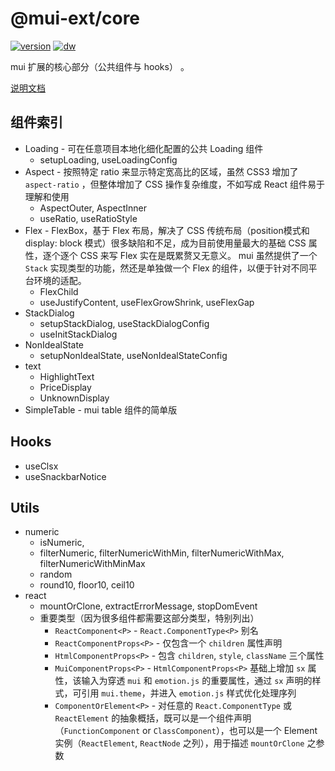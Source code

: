 # @mui-ext/core

[![version](https://img.shields.io/npm/v/@mui-ext/core?style=for-the-badge)](https://www.npmjs.com/package/@mui-ext/core)
[![dw](https://img.shields.io/npm/dw/@mui-ext/core?style=for-the-badge)](https://www.npmjs.com/package/@mui-ext/core)

mui 扩展的核心部分（公共组件与 hooks） 。

[说明文档](https://gitee.com/janpoem/mui-ext/tree/master/docs/core)

## 组件索引

- Loading - 可在任意项目本地化细化配置的公共 Loading 组件
  - setupLoading, useLoadingConfig
- Aspect - 按照特定 ratio 来显示特定宽高比的区域，虽然 CSS3 增加了 `aspect-ratio` ，但整体增加了 CSS 操作复杂维度，不如写成 React 组件易于理解和使用
  - AspectOuter, AspectInner
  - useRatio, useRatioStyle
- Flex - FlexBox，基于 Flex 布局，解决了 CSS 传统布局（position模式和 display: block 模式）很多缺陷和不足，成为目前使用量最大的基础 CSS 属性，逐个逐个 CSS 来写 Flex 实在是既累赘又无意义。 mui 虽然提供了一个 `Stack` 实现类型的功能，然还是单独做一个 Flex 的组件，以便于针对不同平台环境的适配。
  - FlexChild
  - useJustifyContent, useFlexGrowShrink, useFlexGap
- StackDialog
  - setupStackDialog, useStackDialogConfig
  - useInitStackDialog
- NonIdealState
  - setupNonIdealState, useNonIdealStateConfig
- text
  - HighlightText
  - PriceDisplay
  - UnknownDisplay
- SimpleTable - mui table 组件的简单版

## Hooks

- useClsx
- useSnackbarNotice

## Utils 

- numeric
  - isNumeric,
  - filterNumeric, filterNumericWithMin, filterNumericWithMax, filterNumericWithMinMax
  - random
  - round10, floor10, ceil10
- react
  - mountOrClone, extractErrorMessage, stopDomEvent
  - 重要类型（因为很多组件都需要这部分类型，特别列出）
    - `ReactComponent<P>` - `React.ComponentType<P>` 别名
    - `ReactComponentProps<P>` - 仅包含一个 `children` 属性声明
    - `HtmlComponentProps<P>` - 包含 `children`, `style`, `className` 三个属性
    - `MuiComponentProps<P>` - `HtmlComponentProps<P>` 基础上增加 `sx` 属性，该输入为穿透 `mui` 和 `emotion.js` 的重要属性，通过 `sx` 声明的样式，可引用 `mui.theme`，并进入 `emotion.js` 样式优化处理序列
    - `ComponentOrElement<P>` - 对任意的 `React.ComponentType` 或 `ReactElement` 的抽象概括，既可以是一个组件声明（`FunctionComponent` or `ClassComponent`），也可以是一个 Element 实例（`ReactElement`, `ReactNode` 之列），用于描述 `mountOrClone` 之参数

